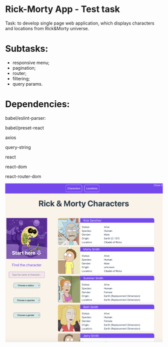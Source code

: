 # Rick-Morty App - Test task

Task: to develop single page web application, which displays characters and locations from Rick&Morty universe. 

# Subtasks: 
- responsive menu;
- pagination;
- router;
- filtering;
- query params.

# Dependencies:

babel/eslint-parser:

babel/preset-react
    
axios
    
query-string
    
react
    
react-dom
    
react-router-dom


![Project screen](public/rick.png)
